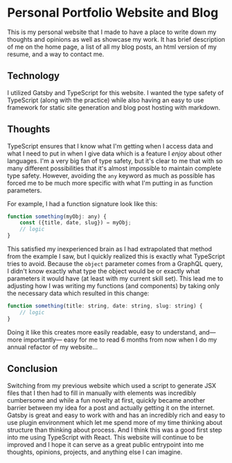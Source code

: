 # Personal Portfolio Website and Blog

This is my personal website that I made to have a place to write down my thoughts and opinions as well as showcase my work.
It has brief description of me on the home page, a list of all my blog posts, an html version of my resume, and a way to contact me.

## Technology

I utilized Gatsby and TypeScript for this website. I wanted the type safety of TypeScript (along with the practice) while also
having an easy to use framework for static site generation and blog post hosting with markdown.

## Thoughts

TypeScript ensures that I know what I'm getting when I access data and what I need to put in when I give data which is a feature I *enjoy* about other languages.
I'm a very big fan of type safety, but it's clear to me that with so many different possibilities that it's almost impossible to maintain complete type safety.
However, avoiding the `any` keyword as much as possible has forced me to be much more specific with what I'm putting in as function parameters. 

For example, I had a function signature look like this:

```js
function something(myObj: any) {
    const ({title, date, slug}) = myObj;
    // logic
}
```

This satisfied my inexperienced brain as I had extrapolated that method from the example I saw, but I quickly realized this is exactly what TypeScript tries to avoid.
Because the `object` parameter comes from a GraphQL query, I didn't know exactly what type the object would be or exactly what parameters it would have (at least with my current skill set).
This lead me to adjusting how I was writing my functions (and components) by taking only the necessary data which resulted in this change:

```js
function something(title: string, date: string, slug: string) {
    // logic
}
```

Doing it like this creates more easily readable, easy to understand, and&mdash;more importantly&mdash; easy for me to read 6 months from now when I do my annual refactor of my website...

## Conclusion

Switching from my previous website which used a script to generate JSX files that I then had to fill in manually with elements was incredibly cumbersome and while a fun novelty at first, 
quickly became another barrier between my idea for a post and actually getting it on the internet. Gatsby is great and easy to work with and has an incredibly rich and easy to use plugin environment
which let me spend more of my time thinking about structure than thinking about process. And I think this was a good first step into me using TypeScript with React. This website will continue
to be improved and I hope it can serve as a great public entrypoint into me thoughts, opinions, projects, and anything else I can imagine. 
